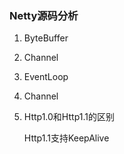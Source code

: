 ### Netty源码分析

1. ByteBuffer



2. Channel



3. EventLoop



4. Channel



5. Http1.0和Http1.1的区别

   Http1.1支持KeepAlive